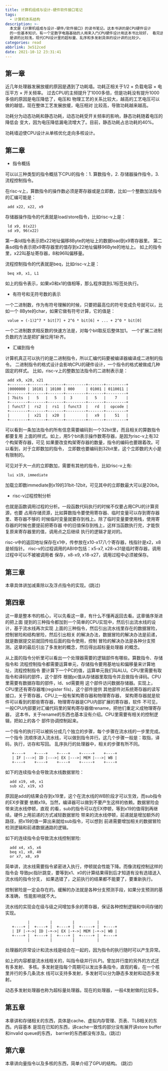 ```yaml
---
title: 计算机组成与设计-硬件软件接口笔记
tags:
  - 计算机体系结构
description: >-
  本文是《计算机组成与设计-硬件/软件接口》的读书笔记。这本书讲的是CPU硬件设计
  的一些基本知识，有一个定数字电路基础的人用来入门CPU硬件设计用这本书比较好， 看完这本书再看《计算机体系结构：量化研究方法》会比较容易一点。这本书的缺点
  是讲的比较浅，现代CPU设计里的超标量、乱序和多发射具体的设计讲的比较少。
categories: read
abbrlink: 3e512ced
date: 2021-10-12 23:31:41
---
```


第一章
------

 近几年处理器发展放缓的原因是遇到了功耗墙。功耗正相关于1/2 × 负载电容 × 电压平方 × 开关频率。
 过去CPU的主频提升了1000多倍，但是功耗没有提升1000多倍的原因是电压降低了，电压和
 物理工艺的关系比较大，越高的工艺电压可以做的越低，现在整体工艺发展放缓，电压相对
 比较高，导致功耗越来越高。

 功耗分为动态功耗和静态功耗，动态功耗受开关频率的影响，静态功耗随着电压的降低会
 变大，因为电压降低漏电流增大了。目前，静态功耗占总功耗的40%。

 功耗墙迫使CPU设计从单核优化走向多核设计。

第二章
------

- 指令概括

 可以以三种类型的指令概括下CPU的指令：1. 算数指令，2. 存储器操作指令，3. 流程控制指令。

 在risc-v上，算数指令的操作数必须是寄存器或是立即数，比如一个整数加法指令的汇编可能是：
```
 add x22, x22, x9 
```

 存储器操作指令的代表就是load/store指令，比如risc-v上是：
```
 ld x9, 8(x22)
 sd x9, 96(x22)
```
 第一条ld指令表示把x22地址偏移8Byte的地址上的数据load到x9寄存器里。
 第二条sd指令表示把x9寄存器里的值存到x22地址偏移96Byte的地址上。
 如上的指令里，x22叫基址寄存器，8和96叫偏移量。

 流程控制指令的代表就是beq，比如risc-v上是：
```
 beq x0, x1, L1
```
 如上的指令表示，如果x0和x1的值相等，那么程序跳到L1标签处执行。
  
- 有符号和无符号数的表示

 一个二进制数，作为有符号理解的时候，只要把最高位的符号变成负号就可以，比如一个
 8Byte的char，如果它做有符号计算，它的值是：
```
 value = (-1)2^7 * bit[7] + 2^6 * bit[6] + ... + 2^0 * bit[0]
```
 一个二进制数求相反数的快速方法是，对每个bit取反后整体加1。
 一个扩展二进制负数的方法是把扩展位用1补齐。

- 汇编到指令

 计算机真正可以执行的是二进制指令，所以汇编代码要被编译器编译成二进制的指令。
 二进制指令的格式设计会影响CPU的硬件设计，一个指令的格式被做成几种固定的样式。
 比如，risc-v上的整数加法指令的二进制表示是：
```
 add x9, x20, x21
 +--------+-------+-------+---------+-------+---------+
 |0000000 | 10101 | 10100 | 000     | 01001 | 0110011 |
 +--------+-------+-------+---------+-------+---------+
 | 7bits  |   5   |   5   |  3      |   5   |    7    |
 +--------+-------+-------+---------+-------+---------+
 | funct7 |  rs2  |  rs1  | funct3  |   rd  |  opcode |
 +--------+-------+-------+---------+-------+---------+
 |        |  x21  |  x20  |         |   x9  |    51   |
 +--------+-------+-------+---------+-------+---------+
```
 可以看到一条加法指令的所有信息需要编码到一个32bit里，而且相关的算数指令都要复用
 上面的样式。如上，用5个bit表示操作数寄存器，是因为risc-v上有32个构架寄存器，可见
 如果要改变构架寄存器的数量，指令的编码也要跟着改。可以看到，对于立即数加的指令，
 立即数也要编码到32bit里，这个立即数的大小是有限制的。

 可见对于大一点的立即数加，需要有其他的指令，比如risc-v上有:
```
 lui x19, immediate
```
 加载立即数immediate到x19的31bit-12bit，可见其中的立即数最大可以是20bit。

- risc-v过程控制分析

 也就是函数调用过程的分析。一段函数代码执行的时候不仅要占用CPU的计算资源，也要
 占用存储资源，比如算数指令要使用寄存器、临时变量可以存到寄存器里、寄存器不够的
 时候临时变量就要存到栈上。除了临时变量要使用栈，使用寄存器的时候也要提前把寄存器
 中的旧值保存到栈上，这样当函数执行完，才能恢复原来寄存器里的值，调用点之后继续
 执行的逻辑才是对的。

 risc-v中的返回地址保存在x1中，传参放在x10-x17八个寄存器，栈指针是x2，x8是帧指针。
 risc-v的过程调用的ABI中包括：x5-x7, x28-x31是临时寄存器，调用过程中可以不被被调用者
 保存，x8-x9, x18-x27，调用过程中必须被保存。

第三章
------

 本章具体讲加减乘除以及浮点指令的实现。(跳过)

第四章
------

 这一章是整本书的核心，可以先看这一章，有什么不懂再返回去看。这章循序渐进的把上面
 提到的三种指令都加到一个简单的CPU实现中，然后引出流水线的设计，基于流水线再次实现
 上面的三种指令，然后引出流水线里存在的数据冒险，控制冒险和结构冒险，然后引出相关
 的解决办法，数据冒险的解决办法是前递，就是数据提交前就回传给后面的指令使用，控制
 冒险的解决办法是各种分支预测。这章的最后引出了多发射的概念，然后得出超标量处理器
 的概念。

 从上面的指令分析里可以看出一个处理器需要的逻辑部件有哪些。算数指令、存储指令和
 流程控制指令都需要运算单元，存储指令要用基地址和偏移量来计算地址，流程控制指令
 要计算下一个PC的值，运算单元我们叫ALU。CPU里需要有取指令和译码的部件，这个部件
 根据pc值从存储器里取指令并且做指令译码。CPU里需要有数据存取的部件，ld、sd需要用
 这个部件访问数据存储器。实现上，CPU里还有寄存器堆(register fils)，这个部件提供
 其他部件对系统寄存器的读写接口，关于寄存器，CPU上一般有架构寄存器和物理寄存器，
 架构寄存器就是软件可以看到的那些寄存器，物理寄存器是CPU内部扩展的寄存器，软件
 不可见，一般CPU内部要对汇编代码里的架构寄存器做rename，把他们重定义成物理寄存器，
 这本书，关于rename的东西也基本没有介绍。CPU里需要有相关的控制逻辑，把如上的各个
 部件协调控制起来。

 一个指令的执行可以被拆分成几个独立的步骤，每个步骤在流水线的一步里完成。一个指令
 流顺序进入流水线，可以做到指令并行。这几个步骤一般是：取指，译码，执行，访存和写回。
 乱序执行的处理器中，相关的步骤有所不同。
```
   +----+    +----+    +----+    +-----+    +----+
   | IF |--->| ID |--->| EX |--->| MEM |--->| WB |
   +----+    +----+    +----+    +-----+    +----+
```
 如下的连续指令会导致流水线数据冒险：
```
  add x19, x0, x1
  sub x2, x19, x3
```
 原因是add的结果会存到x19里，这个在流水线的WB阶段才可以生效，而sub指令的EX步骤要
 依赖x19。当然，编译器可以做到不要产生这样的依赖。数据冒险会带来流水线停顿，直观
 的看，sub的指令可以在EX停顿，等到x19的值得到再继续。硬件上用前递的方式减轻数据冒险
 带来的流水线停顿，前递就是增加额外的路径，把x19的值一算出来就给sub指令，可以想到
 前递需要增加相关的数据冒险检测逻辑和前递数据通路的逻辑。

 如下的连续指令会导致流水线控制冒险:
```
  add x4, x5, x6
  beq x1, x0, 40
  or x7, x8, x9
```
 简单讲，流水线需要指令紧密进入执行，停顿就会性能下降。而像流程控制这样的指令会
 导致pc指针跳变，要等到x1、x0的计算结果得到后才知道有没有选错送入流水线的指令分支，
 如果选错了，之前执行的结果都不能要了，要重新执行。

 控制冒险是一定会存在的。缓解的办法就是各种分支预测手段，如果分支预测的基本准确，
 性能影响就不大。
 
 流水线的实现会在级与级之间增加多余的寄存器，保证各种控制逻辑和中间存储的实现。
```        
          |         |         |          |
   +----+ |  +----+ |  +----+ |  +-----+ |  +----+
   | IF |-+->| ID |-+->| EX |-+->| MEM |-+->| WB |
   +----+ |  +----+ |  +----+ |  +-----+ |  +----+
          |         |         |          |
```
 
 处理器的异常设计和流水线是结合在一起的，因为指令的执行随时可以产生异常。

 如上的内容都是流水线相关的，叫指令级并行(ILP)。曾加并行度的另外的方式还有多发射、
 多核。多发射是指每个周期可以发出多条指令，直观的看，在一个核里并行的多几条流水
 线可以支持多发射，多发射可以分为静态多发射和动态多发射。

 动态多发射处理器也称为超标量处理器。现在的处理器，一般4发射做的比较多。
 
第五章
------
 
 本章讲和存储相关的东西，具体是cache、虚拟内存管理、页表、TLB相关的东西。内容基本
 是现在已知的东西，讲cache一致性的部分没有展开讲store buffer和invalid queue的东西，
 barrier的东西都没有涉及。(跳过)

第六章
------

 本章讲向量指令以及多核的东西，简单介绍了GPU的结构。 (跳过)
